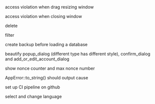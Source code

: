 access violation when drag resizing window

access violation when closing window

delete

filter

create backup before loading a database

beautify popup_dialog (different type has different style), confirm_dialog and add_or_edit_account_dialog

show nonce counter and max nonce number

AppError::to_string() should output cause

set up CI pipeline on github

select and change language
